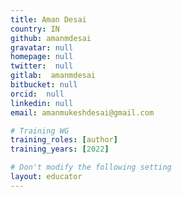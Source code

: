 ```yaml
---
title: Aman Desai     
country: IN             
github: amanmdesai       
gravatar: null  
homepage: null     
twitter:  null     
gitlab:  amanmdesai      
bitbucket: null 
orcid:  null      
linkedin: null   
email: amanmukeshdesai@gmail.com

# Training WG
training_roles: [author]            
training_years: [2022]              

# Don't modify the following setting
layout: educator
---
```


<!-- Optional: Delete this line and write something about yourself (markdown supported) -->
